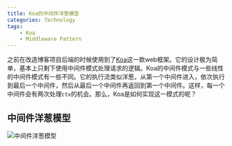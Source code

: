 ```yaml
---
title: Koa的中间件洋葱模型
categories: Technology
tags:
    - Koa
    - Middleware Pattern
---
```


之前在改造博客项目后端的时候使用到了[Koa](https://koajs.com/)这一款web框架。它的设计极为简单，基本上只剩下使用中间件模式处理请求的逻辑。Koa的中间件模式与一些线性的中间件模式有一些不同。它的执行流类似洋葱，从第一个中间件进入，依次执行到最后一个中间件，然后从最后一个中间件再返回到第一个中间件。这样，每一个中间件会有两次处理`ctx`的机会。那么，Koa是如何实现这一模式的呢？

<!--more-->

## 中间件洋葱模型

![中间件洋葱模型](MiddlewareOnion.png)
<p style="text-align:center"><p>